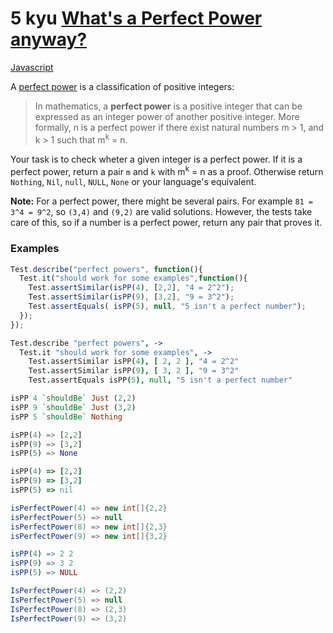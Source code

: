 # 5 kyu [What's a Perfect Power anyway?](https://www.codewars.com/kata/54d4c8b08776e4ad92000835)

<!-- START LANGUAGE_LINKS -->

[Javascript](./javascript.js)

<!-- END LANGUAGE_LINKS -->

A [perfect power](https://en.wikipedia.org/wiki/Perfect_power) is a classification of positive integers:

> In mathematics, a **perfect power** is a positive integer that can be expressed as an integer power of another positive integer. More formally, n is a perfect power if there exist natural numbers m > 1, and k > 1 such that m<sup>k</sup> = n.

Your task is to check wheter a given integer is a perfect power. If it is a perfect power, return a pair `m` and `k` with m<sup>k</sup> = n as a proof. Otherwise return `Nothing`, `Nil`, `null`, `NULL`, `None` or your language's equivalent.

**Note:** For a perfect power, there might be several pairs. For example `81 = 3^4 = 9^2`, so `(3,4)` and `(9,2)` are valid solutions. However, the tests take care of this, so if a number is a perfect power, return any pair that proves it.

### Examples
```javascript
Test.describe("perfect powers", function(){
  Test.it("should work for some examples",function(){
    Test.assertSimilar(isPP(4), [2,2], "4 = 2^2");
    Test.assertSimilar(isPP(9), [3,2], "9 = 3^2");
    Test.assertEquals( isPP(5), null, "5 isn't a perfect number");
  });
});
```
```coffeescript
Test.describe "perfect powers", ->
  Test.it "should work for some examples", ->
    Test.assertSimilar isPP(4), [ 2, 2 ], "4 = 2^2"
    Test.assertSimilar isPP(9), [ 3, 2 ], "9 = 3^2"
    Test.assertEquals isPP(5), null, "5 isn't a perfect number"
```
```haskell
isPP 4 `shouldBe` Just (2,2)
isPP 9 `shouldBe` Just (3,2)
isPP 5 `shouldBe` Nothing
```
```python
isPP(4) => [2,2]
isPP(9) => [3,2]
isPP(5) => None
```
```ruby
isPP(4) => [2,2]
isPP(9) => [3,2]
isPP(5) => nil
```
```java
isPerfectPower(4) => new int[]{2,2}
isPerfectPower(5) => null
isPerfectPower(8) => new int[]{2,3}
isPerfectPower(9) => new int[]{3,2}
```
```r
isPP(4) => 2 2
isPP(9) => 3 2
isPP(5) => NULL
```
```csharp
IsPerfectPower(4) => (2,2)
IsPerfectPower(5) => null
IsPerfectPower(8) => (2,3)
IsPerfectPower(9) => (3,2)
```
